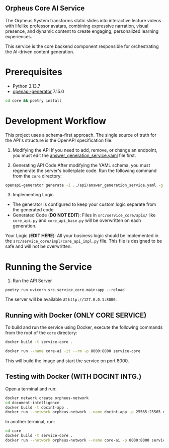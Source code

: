 ## Orpheus Core AI Service
The Orpheus System transforms static slides into interactive lecture videos with lifelike professor avatars, combining expressive narration, visual presence, and dynamic content to create engaging, personalized learning experiences.

This service is the core backend component responsible for orchestrating the AI-driven content generation.

# Prerequisites

- Python 3.13.7
- [openapi-generator](https://formulae.brew.sh/formula/openapi-generator) 7.15.0

```bash 
cd core && poetry install
```

# Development Workflow
This project uses a schema-first approach. The single source of truth for the API's structure is the OpenAPI specification file.

1. Modifying the API
If you need to add, remove, or change an endpoint, you must edit the [answer_generation_service.yaml](../../../api/answer_generation_service.yaml) file first.

2. Generating API Code
After modifying the YAML schema, you must regenerate the server's boilerplate code. Run the following command from the `core` directory:
```bash
openapi-generator generate -i ../api/answer_generation_service.yaml -g python-fastapi -o . --package-name service_core --additional-properties=sourceFolder=src --ignore-file-override ./.openapi-generator-ignore --global-property apiTests=false,modelTests=false,apiDocs=false,modelDocs=false
```

3. Implementing Logic
- The generator is configured to keep your custom logic separate from the generated code.
- Generated Code (**DO NOT EDIT**): Files in `src/service_core/apis/` like `core_api.py` and `core_api_base.py` will be overwritten on each generation.

Your Logic (**EDIT HERE**): All your business logic should be implemented in the `src/service_core/impl/core_api_impl.py` file. This file is designed to be safe and will not be overwritten.

# Running the Service
1. Run the API Server

```
poetry run uvicorn src.service_core.main:app --reload
```

The server will be available at `http://127.0.0.1:8000`.

## Running with Docker (**ONLY CORE SERVICE**)

To build and run the service using Docker, execute the following commands from the root of the `core` directory:

```sh
docker build -t service-core .

docker run --name core-ai -it --rm -p 8000:8000 service-core
```

This will build the image and start the service on port 8000.

## Testing with Docker (**WITH DOCINT INTG.**)
Open a terminal and run:
```sh
docker network create orpheus-network
cd document-intelligence
docker build -t docint-app .
docker run --network orpheus-network --name docint-app -p 25565:25565 docint-app
```
In another terminal, run:
```sh
cd core
docker build -t service-core .
docker run --network orpheus-network --name core-ai -p 8000:8000 service-core
```